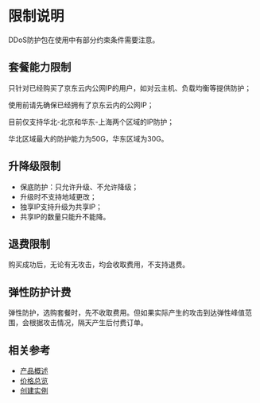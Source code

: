 # 限制说明

DDoS防护包在使用中有部分约束条件需要注意。

## 套餐能力限制
只针对已经购买了京东云内公网IP的用户，如对云主机、负载均衡等提供防护；

使用前请先确保已经拥有了京东云内的公网IP；

目前仅支持华北-北京和华东-上海两个区域的IP防护；

华北区域最大的防护能力为50G，华东区域为30G。

## 升降级限制
- 保底防护：只允许升级、不允许降级；
- 升级时不支持地域更改；
- 独享IP支持升级为共享IP；
- 共享IP的数量只能升不能降。

## 退费限制
购买成功后，无论有无攻击，均会收取费用，不支持退费。

## 弹性防护计费
弹性防护，选购套餐时，先不收取费用。但如果实际产生的攻击到达弹性峰值范围，会根据攻击情况，隔天产生后付费订单。



## 相关参考

- [产品概述](../Product-Introduction/Overview.md)
- [价格总览](../Pricing/Price-Overview.md)
- [创建实例](../Getting-Started/Create-Instance.md)
